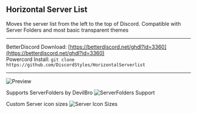 ## Horizontal Server List
Moves the server list from the left to the top of Discord. Compatible with Server Folders and most basic transparent themes

- - -
BetterDiscord Download: [https://betterdiscord.net/ghdl?id=3360](https://betterdiscord.net/ghdl?id=3360)  
Powercord Install: `git clone https://github.com/DiscordStyles/HorizontalServerlist`
- - -

![Preview](https://i.imgur.com/ygGh3hy.jpg)  

Supports ServerFolders by DevilBro
![ServerFolders Support](https://i.imgur.com/XUdPf8D.jpg)

Custom Server icon sizes
![Server Icon Sizes](https://i.imgur.com/KQlsfee.jpg)